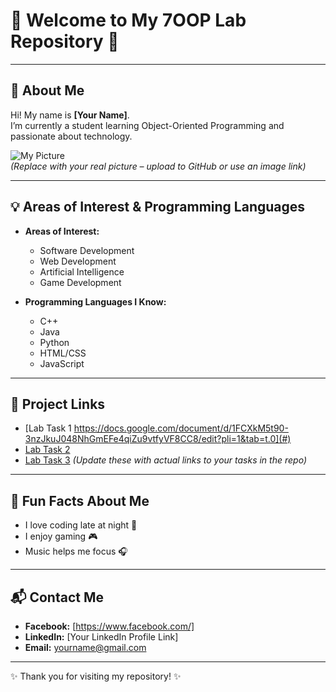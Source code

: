 # 🌟 Welcome to My 7OOP Lab Repository 🌟

---

## 👤 About Me
Hi! My name is **[Your Name]**.  
I’m currently a student learning Object-Oriented Programming and passionate about technology.

![My Picture](https://via.placeholder.com/150)  
*(Replace with your real picture – upload to GitHub or use an image link)*

---

## 💡 Areas of Interest & Programming Languages
- **Areas of Interest:**
  - Software Development
  - Web Development
  - Artificial Intelligence
  - Game Development

- **Programming Languages I Know:**
  - C++
  - Java
  - Python
  - HTML/CSS
  - JavaScript

---

## 🔗 Project Links
- [Lab Task 1 https://docs.google.com/document/d/1FCXkM5t90-3nzJkuJ048NhGmEFe4qiZu9vtfyVF8CC8/edit?pli=1&tab=t.0](#)
- [Lab Task 2](#)
- [Lab Task 3](#)
*(Update these with actual links to your tasks in the repo)*

---

## 🎉 Fun Facts About Me
- I love coding late at night 🌙  
- I enjoy gaming 🎮  
- Music helps me focus 🎧  

---

## 📬 Contact Me
- **Facebook:** [https://www.facebook.com/]  
- **LinkedIn:** [Your LinkedIn Profile Link]  
- **Email:** yourname@gmail.com  

---
✨ Thank you for visiting my repository! ✨
